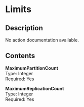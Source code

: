 # Limits<a name="API_Limits"></a>

## Description<a name="API_Limits_Description"></a>

No action documentation available\.

## Contents<a name="API_Limits_Contents"></a>

 **MaximumPartitionCount**   
Type: Integer  
 Required: Yes 

 **MaximumReplicationCount**   
Type: Integer  
 Required: Yes 